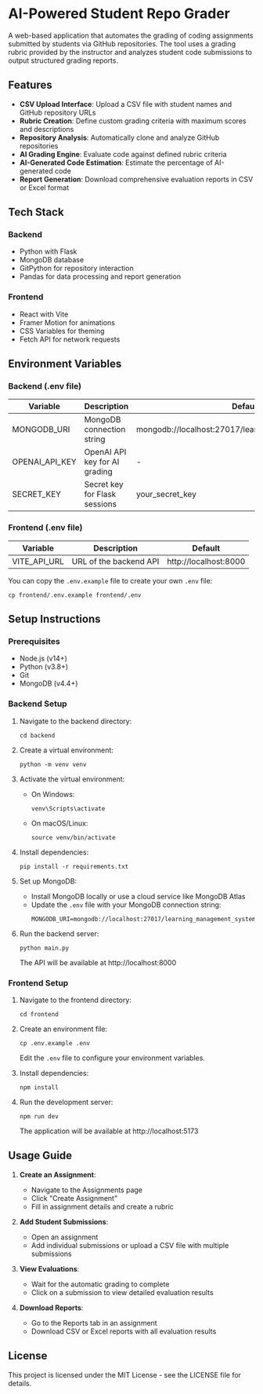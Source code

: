 # AI-Powered Student Repo Grader

A web-based application that automates the grading of coding assignments submitted by students via GitHub repositories. The tool uses a grading rubric provided by the instructor and analyzes student code submissions to output structured grading reports.

## Features

- **CSV Upload Interface**: Upload a CSV file with student names and GitHub repository URLs
- **Rubric Creation**: Define custom grading criteria with maximum scores and descriptions
- **Repository Analysis**: Automatically clone and analyze GitHub repositories
- **AI Grading Engine**: Evaluate code against defined rubric criteria
- **AI-Generated Code Estimation**: Estimate the percentage of AI-generated code
- **Report Generation**: Download comprehensive evaluation reports in CSV or Excel format

## Tech Stack

### Backend
- Python with Flask
- MongoDB database
- GitPython for repository interaction
- Pandas for data processing and report generation

### Frontend
- React with Vite
- Framer Motion for animations
- CSS Variables for theming
- Fetch API for network requests

## Environment Variables

### Backend (.env file)

| Variable | Description | Default |
|----------|-------------|---------|
| MONGODB_URI | MongoDB connection string | mongodb://localhost:27017/learning_management_system |
| OPENAI_API_KEY | OpenAI API key for AI grading | - |
| SECRET_KEY | Secret key for Flask sessions | your_secret_key |

### Frontend (.env file)

| Variable | Description | Default |
|----------|-------------|---------|
| VITE_API_URL | URL of the backend API | http://localhost:8000 |

You can copy the `.env.example` file to create your own `.env` file:
```
cp frontend/.env.example frontend/.env
```

## Setup Instructions

### Prerequisites
- Node.js (v14+)
- Python (v3.8+)
- Git
- MongoDB (v4.4+)

### Backend Setup

1. Navigate to the backend directory:
   ```
   cd backend
   ```

2. Create a virtual environment:
   ```
   python -m venv venv
   ```

3. Activate the virtual environment:
   - On Windows:
     ```
     venv\Scripts\activate
     ```
   - On macOS/Linux:
     ```
     source venv/bin/activate
     ```

4. Install dependencies:
   ```
   pip install -r requirements.txt
   ```

5. Set up MongoDB:
   - Install MongoDB locally or use a cloud service like MongoDB Atlas
   - Update the `.env` file with your MongoDB connection string:
     ```
     MONGODB_URI=mongodb://localhost:27017/learning_management_system
     ```

6. Run the backend server:
   ```
   python main.py
   ```
   The API will be available at http://localhost:8000

### Frontend Setup

1. Navigate to the frontend directory:
   ```
   cd frontend
   ```

2. Create an environment file:
   ```
   cp .env.example .env
   ```
   Edit the `.env` file to configure your environment variables.

3. Install dependencies:
   ```
   npm install
   ```

4. Run the development server:
   ```
   npm run dev
   ```
   The application will be available at http://localhost:5173

## Usage Guide

1. **Create an Assignment**:
   - Navigate to the Assignments page
   - Click "Create Assignment"
   - Fill in assignment details and create a rubric

2. **Add Student Submissions**:
   - Open an assignment
   - Add individual submissions or upload a CSV file with multiple submissions

3. **View Evaluations**:
   - Wait for the automatic grading to complete
   - Click on a submission to view detailed evaluation results

4. **Download Reports**:
   - Go to the Reports tab in an assignment
   - Download CSV or Excel reports with all evaluation results

## License

This project is licensed under the MIT License - see the LICENSE file for details.